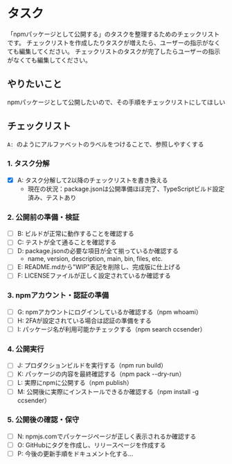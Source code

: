 # タスク
「npmパッケージとして公開する」のタスクを整理するためのチェックリストです。
チェックリストを作成したりタスクが増えたら、ユーザーの指示がなくても編集してください。
チェックリストのタスクが完了したらユーザーの指示がなくても編集してください。

## やりたいこと

npmパッケージとして公開したいので、その手順をチェックリストにしてほしい

## チェックリスト

`A: `のようにアルファベットのラベルをつけることで、参照しやすくする

### 1. タスク分解

- [x] A: タスク分解して2以降のチェックリストを書き換える
    - 現在の状況：package.jsonは公開準備ほぼ完了、TypeScriptビルド設定済み、テストあり

### 2. 公開前の準備・検証

- [ ] B: ビルドが正常に動作することを確認する
- [ ] C: テストが全て通ることを確認する
- [ ] D: package.jsonの必要な項目が全て揃っているか確認する
    - name, version, description, main, bin, files, etc.
- [ ] E: README.mdから"WIP"表記を削除し、完成版に仕上げる
- [ ] F: LICENSEファイルが正しく設定されているか確認する

### 3. npmアカウント・認証の準備

- [ ] G: npmアカウントにログインしているか確認する（npm whoami）
- [ ] H: 2FAが設定されている場合は認証の準備をする
- [ ] I: パッケージ名が利用可能かチェックする（npm search ccsender）

### 4. 公開実行

- [ ] J: プロダクションビルドを実行する（npm run build）
- [ ] K: パッケージの内容を最終確認する（npm pack --dry-run）
- [ ] L: 実際にnpmに公開する（npm publish）
- [ ] M: 公開後に実際にインストールできるか確認する（npm install -g ccsender）

### 5. 公開後の確認・保守

- [ ] N: npmjs.comでパッケージページが正しく表示されるか確認する
- [ ] O: GitHubにタグを作成し、リリースページを作成する
- [ ] P: 今後の更新手順をドキュメント化する...
